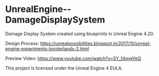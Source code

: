 # UnrealEngine--DamageDisplaySystem
Damage Display System created using blueprints in Unreal Engine 4.20.

Design Process: https://unrealpossibilities.blogspot.in/2017/10/unreal-engine-experiments-borderlands-2.html

Preview Video: https://www.youtube.com/watch?v=SY_14qyeYeQ

This project is licensed under the Unreal Engine 4 EULA.
